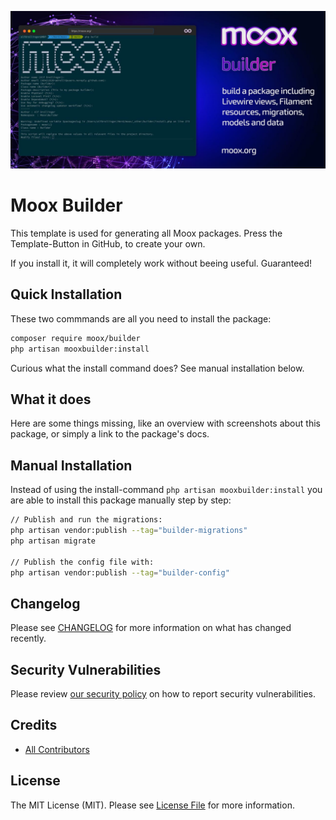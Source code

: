 ![Moox Builder](https://github.com/mooxphp/moox/raw/main/_other/art/banner/builder.jpg)

# Moox Builder

<!--shortdesc-->

This template is used for generating all Moox packages. Press the Template-Button in GitHub, to create your own.

If you install it, it will completely work without beeing useful. Guaranteed!

<!--/shortdesc-->

## Quick Installation

These two commmands are all you need to install the package:

```bash
composer require moox/builder
php artisan mooxbuilder:install
```

Curious what the install command does? See manual installation below.

## What it does

<!--whatdoes-->

Here are some things missing, like an overview with screenshots about this package, or simply a link to the package's docs.

<!--/whatdoes-->

## Manual Installation

Instead of using the install-command `php artisan mooxbuilder:install` you are able to install this package manually step by step:

```bash
// Publish and run the migrations:
php artisan vendor:publish --tag="builder-migrations"
php artisan migrate

// Publish the config file with:
php artisan vendor:publish --tag="builder-config"
```

## Changelog

Please see [CHANGELOG](CHANGELOG.md) for more information on what has changed recently.

## Security Vulnerabilities

Please review [our security policy](https://github.com/mooxphp/moox/security/policy) on how to report security vulnerabilities.

## Credits

-   [All Contributors](../../contributors)

## License

The MIT License (MIT). Please see [License File](LICENSE.md) for more information.
